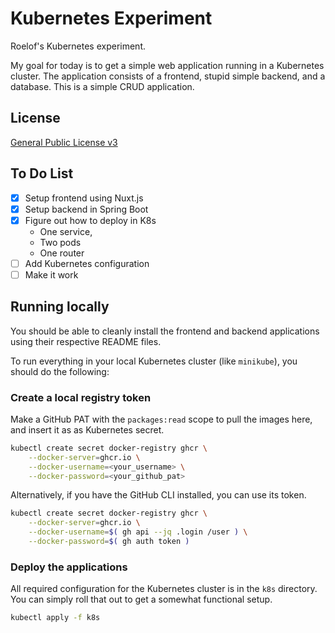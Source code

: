 # Kubernetes Experiment

Roelof's Kubernetes experiment.

My goal for today is to get a simple web application running in a Kubernetes
cluster.
The application consists of a frontend, stupid simple backend, and a database.
This is a simple CRUD application.

## License

[General Public License v3](LICENSE)

## To Do List

- [x] Setup frontend using Nuxt.js
- [x] Setup backend in Spring Boot
- [x] Figure out how to deploy in K8s
    - One service,
    - Two pods
    - One router
- [ ] Add Kubernetes configuration
- [ ] Make it work

## Running locally

You should be able to cleanly install the frontend and backend applications
using their respective README files.

To run everything in your local Kubernetes cluster (like `minikube`), you should
do the following:

### Create a local registry token

Make a GitHub PAT with the `packages:read` scope to pull the images here, and
insert it as as Kubernetes secret.

```bash
kubectl create secret docker-registry ghcr \
    --docker-server=ghcr.io \
    --docker-username=<your_username> \
    --docker-password=<your_github_pat>
```

Alternatively, if you have the GitHub CLI installed, you can use its token.

```bash
kubectl create secret docker-registry ghcr \
    --docker-server=ghcr.io \
    --docker-username=$( gh api --jq .login /user ) \
    --docker-password=$( gh auth token )
```

### Deploy the applications

All required configuration for the Kubernetes cluster is in the `k8s` directory.
You can simply roll that out to get a somewhat functional setup.

```bash
kubectl apply -f k8s
```
